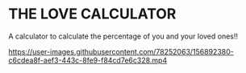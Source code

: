 # THE LOVE CALCULATOR

A calculator to calculate the percentage of you and your loved ones!!

https://user-images.githubusercontent.com/78252063/156892380-c6cdea8f-aef3-443c-8fe9-f84cd7e6c328.mp4

